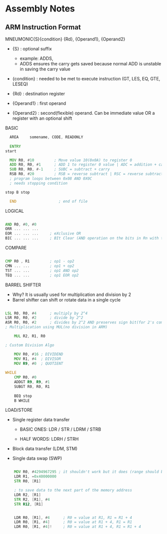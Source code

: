 # Assembly Notes

## ARM Instruction Format

MNEUMONIC{S}{condition} {Rd}, {Operand1}, {Operand2}
 - {S} : optional suffix
      * example: ADDS, 
      * ADDS ensures the carry gets saved because normal ADD is unstable in saving the carry value

 - {condition} : needed to be met to execute instruction (GT, LES, EQ, GTE, LESEQ)
 - {Rd} : destination register
 - {Operand1} : first operand
 - {Operand2} : second(flexible) operand. Can be immediate value OR a register with an optional shift


BASIC

```asm
  AREA     somename, CODE, READONLY
                     
  ENTRY                   
start

  MOV R0, #10         ; Move value 10(0x0A) to register 0
  ADD R0, R0, #1      ; ADD 1 to register 0 value | ADC = addition + carry
  SUB R0, R0, #-1     ; SUBC = subtract + carry
  RSB R0, #20         ; RSB = reverse subtract | RSC = reverse subtract + carry
  ; program loops between 0x08 AND 0X0C
  ; needs stopping condition

stop B stop

  END             		; end of file
```

LOGICAL

```asm

AND R0, #0, #0
ORR ... ... ...
EOR ... ... ...     ; eXclusive OR    
BIC ... ... ...     ; BIt Clear (AND operation on the bits in Rn with the corresponding bits in Operand2)
```

COMPARE

```asm

CMP R0 , R1         ; op1 - op2
CMN ... ...         ; op1 + op2
TST ... ...         ; op1 AND op2
TEQ ... ...         ; op1 EOR op2
```

BARREL SHIFTER

* Why? It is usually used for multiplication and division by 2
* Barrel shifter can shift or rotate data in a single cycle

```asm

LSL R0, R0, #4      ; multiply by 2^4
LSR R0, R0, #2      ; divide by 2^2
ASR R0, R0, #2      ; divides by 2^2 AND preserves sign bit(for 2's complement operations)
; Multiplication using MUL(no division in ARM)

	MUL R2, R1, R0

; Custom Division Algo

	MOV R0, #16 ; DIVIDEND
	MOV R1, #4  ; DIVISOR
	MOV R9, #0  ; QUOTIENT
	
WHILE
	CMP R0, #0
	ADDGT R9, R9, #1
	SUBGT R0, R0, R1
	
	BEQ stop
	B WHILE

```

LOAD/STORE

- Single register data transfer

   - BASIC ONES: LDR / STR / LDRM / STRB
	
   - HALF WORDS: LDRH / STRH
	
- Block data transfer (LDM, STM)

- Single data swap (SWP)

```asm

    MOV R0, #4294967295 ; it shouldn't work but it does (range should be 0-255)
    LDR R1, =0x40000000
    STR R0, [R1]

    ; to save data to the next part of the memory address
    LDR R2, [R1]
    STR R2, [R1], #4
    STR R12, [R1]

```

```asm

    LDR R0, [R1], #4      ; R0 = value at R1, R1 = R1 + 4
    LDR R0, [R1, #4]      ; R0 = value at R1 + 4, R1 = R1
    LDR R0, [R1, #4]!     ; R0 = value at R1 + 4, R1 = R1 + 4
    
```
